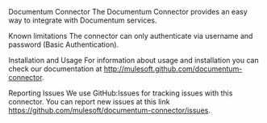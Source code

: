 Documentum Connector
The Documentum Connector provides an easy way to integrate with Documentum services.

Known limitations
The connector can only authenticate via username and password (Basic Authentication).

Installation and Usage
For information about usage and installation you can check our documentation at http://mulesoft.github.com/documentum-connector.

Reporting Issues
We use GitHub:Issues for tracking issues with this connector. You can report new issues at this link https://github.com/mulesoft/documentum-connector/issues.
